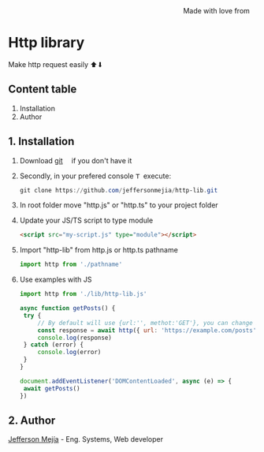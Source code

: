 <div align="right">
Made with love from <img src='https://i.postimg.cc/Mc25FLHJ/Flag-of-Ecuador.png' width='10'/> 
</div>

# **Http library**

Make http request easily ⬆⬇

## Content table

1. Installation
2. Author

## 1. Installation

1. Download [git](https://git-scm.com/downloads) <img src='https://i.postimg.cc/4nGTxK8y/Git-Icon-1788-C.png' width="10"/> if you don't have it
2. Secondly, in your prefered console <img src='https://i.postimg.cc/GmBZnx3K/7560719.png' width="12" alt="Terminal freepik by Royyan Wijaya"/> execute:

   ```powershell
   git clone https://github.com/jeffersonmejia/http-lib.git
   ```

3. In root folder move "http.js" or "http.ts" to your project folder

4. Update your JS/TS script to type module

   ```html
   <script src="my-script.js" type="module"></script>
   ```

5. Import "http-lib" from http.js or http.ts pathname

   ```javascript
   import http from './pathname'
   ```

6. Use examples with JS

   ```javascript
   import http from './lib/http-lib.js'

   async function getPosts() {
   	try {
   		// By default will use {url:'', methot:'GET'}, you can change it when you need it
   		const response = await http({ url: 'https://example.com/posts' })
   		console.log(response)
   	} catch (error) {
   		console.log(error)
   	}
   }

   document.addEventListener('DOMContentLoaded', async (e) => {
   	await getPosts()
   })
   ```

## 2. Author

[Jefferson Mejía](https://jeffersonmejia.github.io/blog) - Eng. Systems, Web developer
